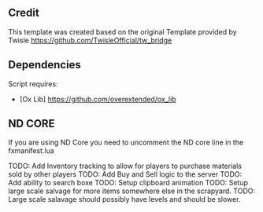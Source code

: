 ## Credit
This template was created based on the original Template provided by Twisle https://github.com/TwisleOfficial/tw_bridge

## Dependencies
Script requires:
- [Ox Lib] https://github.com/overextended/ox_lib

## ND CORE
If you are using ND Core you need to uncomment the ND core line in the fxmanifest.lua


TODO: Add Inventory tracking to allow for players to purchase materials sold by other players
TODO: Add Buy and Sell logic to the server
TODO: Add ability to search boxe
TODO: Setup clipboard animation
TODO: Setup large scale salvage for more items somewhere else in the scrapyard.
TODO: Large scale salavage should possibly have levels and should be slower. 
